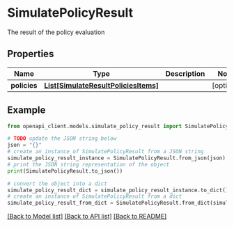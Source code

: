 # SimulatePolicyResult

The result of the policy evaluation

## Properties

Name | Type | Description | Notes
------------ | ------------- | ------------- | -------------
**policies** | [**List[SimulateResultPoliciesItems]**](SimulateResultPoliciesItems.md) |  | [optional] 

## Example

```python
from openapi_client.models.simulate_policy_result import SimulatePolicyResult

# TODO update the JSON string below
json = "{}"
# create an instance of SimulatePolicyResult from a JSON string
simulate_policy_result_instance = SimulatePolicyResult.from_json(json)
# print the JSON string representation of the object
print(SimulatePolicyResult.to_json())

# convert the object into a dict
simulate_policy_result_dict = simulate_policy_result_instance.to_dict()
# create an instance of SimulatePolicyResult from a dict
simulate_policy_result_from_dict = SimulatePolicyResult.from_dict(simulate_policy_result_dict)
```
[[Back to Model list]](../README.md#documentation-for-models) [[Back to API list]](../README.md#documentation-for-api-endpoints) [[Back to README]](../README.md)



